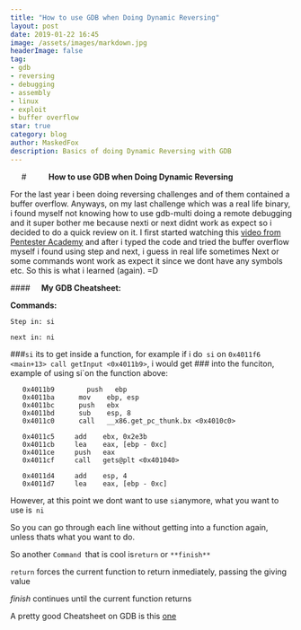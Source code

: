 ```yaml
---
title: "How to use GDB when Doing Dynamic Reversing"
layout: post
date: 2019-01-22 16:45
image: /assets/images/markdown.jpg
headerImage: false
tag:
- gdb
- reversing
- debugging
- assembly
- linux
- exploit
- buffer overflow
star: true
category: blog
author: MaskedFox
description: Basics of doing Dynamic Reversing with GDB
---
```


     #          **How to use GDB when Doing Dynamic Reversing**

For the last year i been doing reversing challenges and of them contained a buffer overflow. Anyways, on my last challenge which was a real life binary, i found myself not knowing how to use gdb-multi  doing a remote debugging and it super bother me because nexti or next didnt work as expect so i decided to do a quick review on it. I first started watching this [video from Pentester Academy](https://www.youtube.com/watch?v=RF7DF4kfs1E&list=PLwkhI3Ao_JDuCzfurQrti8_wtWnfNoPEy&index=2&t=18s)
and after i typed the code and tried the buffer overflow myself i found using step and next, i guess in real life sometimes Next or some commands wont work as expect it since we dont have any symbols etc. So this is what i learned (again). =D

####     **My GDB Cheatsheet:**

**Commands:**

`Step in: si`

`next in: ni`

###`si` its to get inside a function, for example if i do` si` on `0x4011f6 <main+13> call getInput <0x4011b9>`, i would get ### into the funciton, example of using si`on the function above:

```
   0x4011b9        push   ebp
   0x4011ba      mov    ebp, esp
   0x4011bc      push   ebx
   0x4011bd      sub    esp, 8
   0x4011c0      call   __x86.get_pc_thunk.bx <0x4010c0>

   0x4011c5     add    ebx, 0x2e3b
   0x4011cb     lea    eax, [ebp - 0xc]
   0x4011ce     push   eax
   0x4011cf     call   gets@plt <0x401040>

   0x4011d4     add    esp, 4
   0x4011d7     lea    eax, [ebp - 0xc]

```

However, at this point we dont want to use `si`anymore, what you want to use is` ni`

So you can go through each line without getting into a function again, unless thats what you want to do.

So another `Command `that is cool is`return` or `**finish**`

`return` forces the current function to return inmediately, passing the giving value

*finish* continues until the current function returns

A pretty good Cheatsheet on GDB is this [one](https://darkdust.net/files/GDB%20Cheat%20Sheet.pdf)
